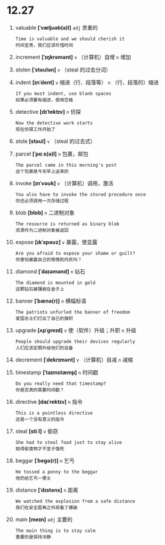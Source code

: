 # 12.27


1. valuable **[ˈvæljuəb(ə)l]** `adj` 贵重的
    ```
    Time is valuable and we should cherish it
    时间宝贵，我们应该珍惜时间
    ```

2. increment **[ˈɪŋkrəmənt]** `v` （计算机）自增 `n` 增加

3. stolen **[ˈstəʊlən]** `v` （steal 的过去分词）

4. indent **[ɪnˈdent]** `v` 缩进（行、段落等） `n` （行、段落的）缩进
    ```
    If you must indent, use blank spaces
    如果必须要有缩进，使用空格
    ```

5. detective **[dɪˈtektɪv]** `n` 侦探
    ```
    Now the detective work starts
    现在侦探工作开始了
    ```

6. stole **[stəʊl]** `v` （steal 的过去式）

7. parcel **[ˈpɑːs(ə)l]** `n` 包裹，邮包
    ```
    The parcel came in this morning's post
    这个包裹是今天早上送来的
    ```

8. invoke **[ɪnˈvəʊk]** `v` （计算机）调用，激活
    ```
    You also have to invoke the stored procedure once
    你还必须调用一次存储过程
    ```

9. blob **[blɒb]** `n` 二进制对象
    ```
    The resource is returned as binary blob
    资源作为二进制对象被返回
    ```

10. expose **[ɪkˈspəʊz]** `v` 暴露，使显露
    ```
    Are you afraid to expose your shame or guilt?
    你害怕暴露自己的惭愧和内疚吗？
    ```

11. diamond **[ˈdaɪəmənd]** `n` 钻石
    ```
    The diamond is mounted in gold
    这颗钻石被镶嵌在金子上
    ```

12. banner **[ˈbænə(r)]** `n` 横幅标语
    ```
    The patriots unfurled the banner of freedom
    爱国志士们打出了自已的旗帜
    ```

13. upgrade **[ʌpˈɡreɪd]** `v` 使（软件）升级；升职 `n` 升级
    ```
    People should upgrade their devices regularly
    人们应该定期升级他们的设备
    ```

14. decrement **[ˈdekrɪmənt]** `v` （计算机）自减 `n` 减缩

15. timestamp **[ˈtaɪmstæmp]** `n` 时间戳
    ```
    Do you really need that timestamp?
    你是否真的需要时间戳？
    ```

16. directive **[daɪˈrektɪv]** `n` 指令
    ```
    This is a pointless directive
    这是一个没有意义的指令
    ```

17. steal **[stiːl]** `v` 偷窃
    ```
    She had to steal food just to stay alive
    她得偷食物才不至于饿死
    ```

18. beggar **[ˈbeɡə(r)]** `n` 乞丐
    ```
    He tossed a penny to the beggar
    他扔给乞丐一便士
    ```

19. distance **[ˈdɪstəns]** `n` 距离
    ```
    We watched the explosion from a safe distance
    我们在安全距离之外观看了爆破
    ```

20. main **[meɪn]** `adj` 主要的
    ```
    The main thing is to stay calm
    重要的是保持冷静
    ```
